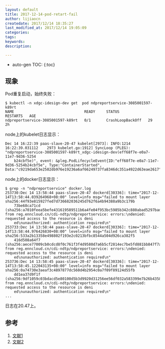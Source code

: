 ```yaml
---
layout: default
title: 2017-12-14-pod-retart-fail
author: lijiaocn
createdate: 2017/12/14 18:35:27
last_modified_at: 2017/12/14 19:05:09
categories:
tags:
keywords:
description: 

---
```


* auto-gen TOC:
{:toc}

## 现象 

Pod重复启动，始终失败：

	$ kubectl -n xdgc-idesign-dev get  pod ndpreportservice-3085001597-k89rt
	NAME                                READY     STATUS             RESTARTS   AGE
	ndpreportservice-3085001597-k89rt   0/1       CrashLoopBackOff   29         2h

node上的kubelet日志显示：

	Dec 14 16:22:39 paas-slave-20-47 kubelet[2973]: INFO:1214 16:22:39.031112    2973 kubelet.go:1912] SyncLoop (PLEG): "ndpreportservice-3085001597-k89rt_xdgc-idesign-dev(eff68f7e-e0a7-11e7-9d36-5254
		b24cbf5e)", event: &pleg.PodLifecycleEvent{ID:"eff68f7e-e0a7-11e7-9d36-5254b24cbf5e", Type:"ContainerStarted", Data:"c9219da653e2502db976e19236a6af66249737fa8346dc351a4922d63eae2617"}

node上的docker日志显示：

	$ grep -n "ndpreportservice" docker.log
	253730:Dec 14 13:58:44 paas-slave-20-47 dockerd[30336]: time="2017-12-14T13:58:44.039264968+08:00" level=info msg="failed to mount layer sha256:44f93e815927fed7d736682036245d762f6a4b94388a9b3c179b
		73be68ca71cd (sha256:a7010feea5befe431619589511b6a4fe04f953bc5985b342c880abad5297bad6) from reg.enncloud.cn/cdi-ndtp/ndpreportservice: errors:\ndenied: requested access to the resource is deni
		ed\nunauthorized: authentication required\n"
	253733:Dec 14 13:58:44 paas-slave-20-47 dockerd[30336]: time="2017-12-14T13:58:44.976426830+08:00" level=info msg="failed to mount layer sha256:533a2b13358e498802f193e2c0213bfbc8544a504d926ca382f5
		416d508a64f7 (sha256:aece77009cb0cdcd8f0c761f3f4d9580d7a6b5cf2814ec7be5fd881bb847f7ae) from reg.enncloud.cn/cdi-ndtp/ndpreportservice: errors:\ndenied: requested access to the resource is deni
		ed\nunauthorized: authentication required\n"
	253736:Dec 14 13:58:45 paas-slave-20-47 dockerd[30336]: time="2017-12-14T13:58:45.122043135+08:00" level=info msg="failed to mount layer sha256:0a74730e3aeaf3c4897877dc560d4b2954c0a7f09f89124d55fb
		dd1ea37d9f1f (sha256:9df1059c03bdacd5e80100d5b3d9920d31256ee56df032a583399e7b26b43586) from reg.enncloud.cn/cdi-ndtp/ndpreportservice: errors:\ndenied: requested access to the resource is deni
		ed\nunauthorized: authentication required\n"
	...

日志在20.47上。

## 参考

1. [文献1][1]
2. [文献2][2]

[1]: 1.com  "文献1" 
[2]: 2.com  "文献1" 
